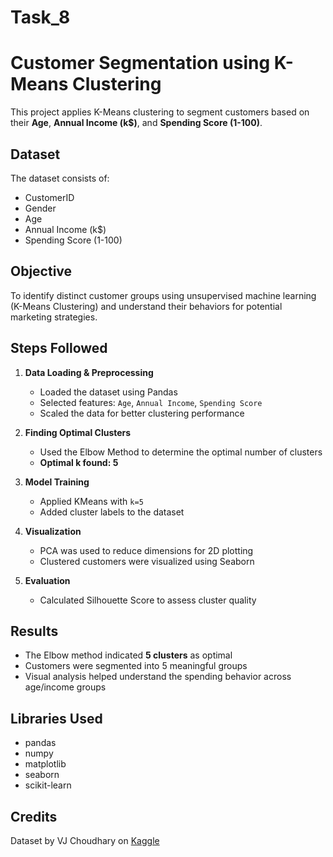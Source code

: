 # Task_8

# Customer Segmentation using K-Means Clustering

This project applies K-Means clustering to segment customers based on their **Age**, **Annual Income (k$)**, and **Spending Score (1-100)**.

## Dataset

The dataset consists of:
- CustomerID
- Gender
- Age
- Annual Income (k$)
- Spending Score (1-100)

## Objective

To identify distinct customer groups using unsupervised machine learning (K-Means Clustering) and understand their behaviors for potential marketing strategies.

## Steps Followed

1. **Data Loading & Preprocessing**
   - Loaded the dataset using Pandas
   - Selected features: `Age`, `Annual Income`, `Spending Score`
   - Scaled the data for better clustering performance

2. **Finding Optimal Clusters**
   - Used the Elbow Method to determine the optimal number of clusters
   - **Optimal k found: 5**

3. **Model Training**
   - Applied KMeans with `k=5`
   - Added cluster labels to the dataset

4. **Visualization**
   - PCA was used to reduce dimensions for 2D plotting
   - Clustered customers were visualized using Seaborn

5. **Evaluation**
   - Calculated Silhouette Score to assess cluster quality

## Results

- The Elbow method indicated **5 clusters** as optimal
- Customers were segmented into 5 meaningful groups
- Visual analysis helped understand the spending behavior across age/income groups

## Libraries Used

- pandas
- numpy
- matplotlib
- seaborn
- scikit-learn

## Credits
Dataset by VJ Choudhary on [Kaggle](https://www.kaggle.com/datasets/vjchoudhary7/customer-segmentation-tutorial-in-python)
